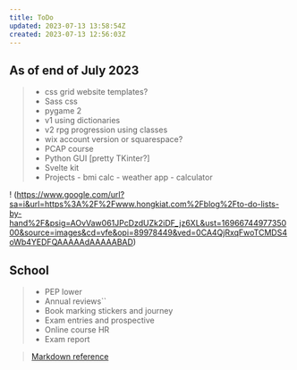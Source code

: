 ```yaml
---
title: ToDo
updated: 2023-07-13 13:58:54Z
created: 2023-07-13 12:56:03Z
---
```


## As of end of July 2023 ##
> - css grid website templates? 
> - Sass css
> - pygame 2  
> - v1 using dictionaries
> - v2 rpg progression using classes  
> - wix account version  or squarespace?
> - PCAP course  
> - Python GUI [pretty TKinter?]
> - Svelte kit
> - Projects - bmi calc - weather app - calculator 

! (https://www.google.com/url?sa=i&url=https%3A%2F%2Fwww.hongkiat.com%2Fblog%2Fto-do-lists-by-hand%2F&psig=AOvVaw061JPcDzdUZk2iDF_jz6XL&ust=1696674497735000&source=images&cd=vfe&opi=89978449&ved=0CA4QjRxqFwoTCMDS4oWb4YEDFQAAAAAdAAAAABAD)

## School ##
> - PEP lower
> - Annual reviews``
> - Book marking stickers and journey
> - Exam entries and prospective
> - Online course HR
> - Exam report


>  [Markdown reference](https://www.markdownguide.org/basic-syntax/)
